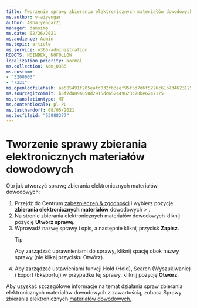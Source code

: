 ```yaml
---
title: Tworzenie sprawy zbierania elektronicznych materiałów dowodowych
ms.author: v-aiyengar
author: AshaIyengar21
manager: dansimp
ms.date: 02/26/2021
ms.audience: Admin
ms.topic: article
ms.service: o365-administration
ROBOTS: NOINDEX, NOFOLLOW
localization_priority: Normal
ms.collection: Adm_O365
ms.custom:
- "3200003"
- "7221"
ms.openlocfilehash: aa505491f205eafd032fb3eef95f5d7d6f5226c61b73462312573789745258fc
ms.sourcegitcommit: b5f7da89a650d2915dc652449623c78be6247175
ms.translationtype: MT
ms.contentlocale: pl-PL
ms.lasthandoff: 08/05/2021
ms.locfileid: "53988377"
---
```

# <a name="create-an-ediscovery-case"></a>Tworzenie sprawy zbierania elektronicznych materiałów dowodowych

Oto jak utworzyć sprawę zbierania elektronicznych materiałów dowodowych:

1. Przejdź do Centrum [zabezpieczeń & zgodności](https://go.microsoft.com/fwlink/p/?linkid=2077143) i wybierz pozycję **zbierania elektronicznych materiałów** dowodowych  >  .
1. Na stronie zbierania elektronicznych materiałów dowodowych kliknij pozycję **Utwórz sprawę**.
1. Wprowadź nazwę sprawy i opis, a następnie kliknij przycisk **Zapisz**.
    > [!TIP]
    >Aby zarządzać uprawnieniami do sprawy, kliknij spację obok nazwy sprawy (nie klikaj przycisku Otwórz).
1. Aby zarządzać ustawieniami funkcji Hold (Hold), Search (Wyszukiwanie) i Export (Eksportuj) w przypadku tej sprawy, kliknij pozycję **Otwórz**.

Aby uzyskać szczegółowe informacje na temat działania spraw zbierania elektronicznych materiałów dowodowych z zawartością, zobacz Sprawy zbierania elektronicznych [materiałów dowodowych.](https://go.microsoft.com/fwlink/?linkid=2101589)
